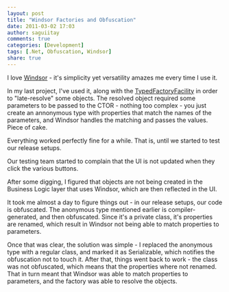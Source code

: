 ```yaml
---
layout: post
title: "Windsor Factories and Obfuscation"
date: 2011-03-02 17:03
author: saguiitay
comments: true
categories: [Development]
tags: [.Net, Obfuscation, Windsor]
share: true
---
```

I love [Windsor](http://stw.castleproject.org/Windsor.MainPage.ashx) - it's simplicity yet versatility amazes me every time I use it.

In my last project, I've used it, along with the [TypedFactoryFacility](http://stw.castleproject.org/Windsor.Typed-Factory-Facility.ashx) in 
order to "late-resolve" some objects. The resolved object required some parameters to be passed to the CTOR - nothing too complex - 
you just create an annonymous type with properties that match the names of the parameters, and Windsor handles the matching and passes the values. Piece of cake.

Everything worked perfectly fine for a while. That is, until we started to test our release setups. 

Our testing team started to complain that the UI is not updated when they click the various buttons.

After some digging, I figured that objects are not being created in the Business Logic layer that uses Windsor, which are then reflected in the UI.

It took me almost a day to figure things out - in our release setups, our code is obfuscated. The anonymous type mentioned earlier is compiler-generated, 
and then obfuscated. Since it's a private class, it's properties are renamed, which result in Windsor not being able to match properties to parameters.

Once that was clear, the solution was simple - I replaced the anonymous type with a regular class, and marked it as Serializable, 
which notifies the obfuscation not to touch it. After that, things went back to work - the class was not obfuscated, which means that the properties 
where not renamed. That in turn meant that Windsor was able to match properties to parameters, and the factory was able to resolve the objects.


